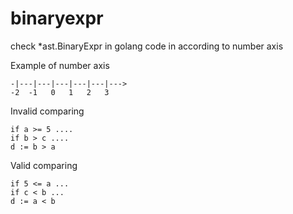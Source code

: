 # binaryexpr
check *ast.BinaryExpr in golang code in according to number axis

Example of number axis
```
-|---|---|---|---|---|--->
-2  -1   0   1   2   3

```

Invalid comparing
```
if a >= 5 ....
if b > c ....
d := b > a
```

Valid comparing 
```
if 5 <= a ...
if c < b ...
d := a < b
```
